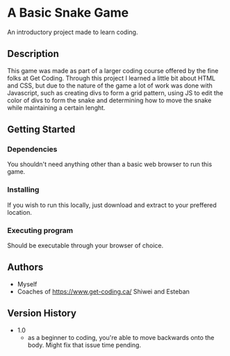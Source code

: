 # A Basic Snake Game

An introductory project made to learn coding.

## Description

This game was made as part of a larger coding course offered by the fine folks at Get Coding. Through this project I learned a little bit about HTML and CSS, but due to the nature of the game a lot of work was done with Javascript, such as creating divs to form a grid pattern, using JS to edit the color of divs to form the snake and determining how to move the snake while maintaining a certain lenght.

## Getting Started

### Dependencies

You shouldn't need anything other than a basic web browser to run this game. 

### Installing

If you wish to run this locally, just download and extract to your preffered location.

### Executing program

Should be executable through your browser of choice.


## Authors

* Myself
* Coaches of https://www.get-coding.ca/
  Shiwei and Esteban

## Version History

* 1.0
    * as a beginner to coding, you're able to move backwards onto the body. Might fix that issue time pending.
